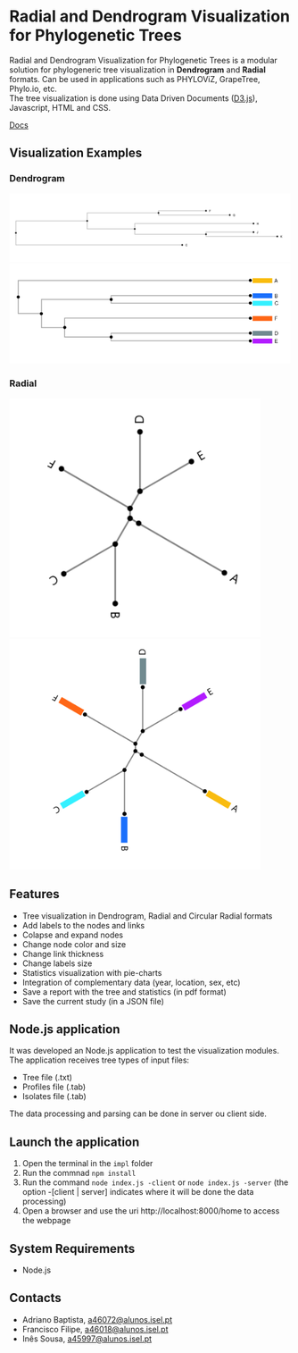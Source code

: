 # Radial and Dendrogram Visualization for Phylogenetic Trees
Radial and Dendrogram Visualization for Phylogenetic Trees is a modular solution for phylogeneric tree visualization
in **Dendrogram** and **Radial** formats. Can be used in applications such as PHYLOViZ, GrapeTree, Phylo.io, etc.   
The tree visualization is done using Data Driven Documents ([D3.js](https://d3js.org/)), Javascript, HTML and CSS.

[Docs](https://github.com/AdrVB/Radial-Dendrogram-Visualization/wiki)

## Visualization Examples
### Dendrogram  

<img src="https://github.com/AdrVB/Radial-Dendrogram-Visualization/blob/main/docs/dendrogram.png">
<img src="https://github.com/AdrVB/Radial-Dendrogram-Visualization/blob/main/docs/dendrogram_isolates.png">

### Radial  
<p float="left">
 <img src="https://github.com/AdrVB/Radial-Dendrogram-Visualization/blob/main/docs/radial.png" width="450">
<img src="https://github.com/AdrVB/Radial-Dendrogram-Visualization/blob/main/docs/radial_isolates.png" width="450">
</p>

## Features
+ Tree visualization in Dendrogram, Radial and Circular Radial formats
+ Add labels to the nodes and links
+ Colapse and expand nodes
+ Change node color and size
+ Change link thickness
+ Change labels size
+ Statistics visualization with pie-charts
+ Integration of complementary data (year, location, sex, etc)
+ Save a report with the tree and statistics (in pdf format)
+ Save the current study (in a JSON file)

## Node.js application
It was developed an Node.js application to test the visualization modules.  
The application receives tree types of input files:
+ Tree file (.txt)
+ Profiles file (.tab)
+ Isolates file (.tab)

The data processing and parsing can be done in server ou client side.

## Launch the application
1. Open the terminal in the `impl` folder
2. Run the commnad `npm install`
3. Run the command `node index.js -client` or `node index.js -server` (the option -[client | server] indicates where it will be done the data processing)
4. Open a browser and use the uri http://localhost:8000/home to access the webpage

## System Requirements
+ Node.js

## Contacts
+ Adriano Baptista, a46072@alunos.isel.pt
+ Francisco Filipe, a46018@alunos.isel.pt
+ Inês Sousa, a45997@alunos.isel.pt

